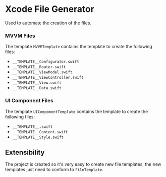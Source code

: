 # Xcode File Generator

Used to automate the creation of the files.

### MVVM Files

The template `MVVMTemplate` contains the template to create the following files:
- `__TEMPLATE__Configurator.swift`
- `__TEMPLATE__Router.swift`
- `__TEMPLATE__ViewModel.swift`
- `__TEMPLATE__ViewController.swift`
- `__TEMPLATE__View.swift`
- `__TEMPLATE__Data.swift`

### UI Component Files

The template `UIComponentTemplate` contains the template to create the following files:
- `__TEMPLATE__.swift`
- `__TEMPLATE__Content.swift`
- `__TEMPLATE__Style.swift`

## Extensibility

The project is created so it's very easy to create new file templates, the new templates just need to conform to `FileTemplate`.
